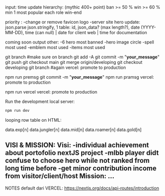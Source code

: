 
input:
time update
hierarchy:
  (mythic 400+ point)
  ban >= 50 %
  win >= 60 %
  min 1 most popular each role
  win-end

priority :
-change or remove favicon logo
-server site hero update:
  json.parse json.stringify,
  1 table: id, json_data? (max length?), date (YYYY-MM-DD), time (can null) | date for client web | time for documentation

coming soon output other:
-6 hero most banned
-hero image circle
-spell most used
-emblem most used
-items most used

git branch #make sure on branch 
git add -A
git commit -m "__your_message__"
git push
git checkout main
git merge origin/developing
git checkout developing
git branch #again
vercel: promote to production

npm run premsg
git commit -m "__your_message__"
npm run pramsg
vercel: promote to production

npm run vercel
vercel: promote to production

Run the development local server:
```bash
npm run dev
```

looping row table on HTML:
<tr key=data.id[n]>
  <td>data.exp[n]</td>
  <td>data.jungler[n]</td>
  <td>data.mid[n]</td>
  <td>data.roamer[n]</td>
  <td>data.gold[n]</td>
</tr>


VISI & MISSION:
Visi:
-individual achievement about portofolio nextJS project
-mlbb player didt confuse to choose hero while not ranked from long time before
-get minor contribution income from visitor/client/host
Mission:
...
-


NOTES default dari VERCEL: https://nextjs.org/docs/api-routes/introduction